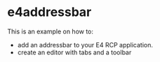 # e4addressbar

This is an example on how to:
- add an addressbar to your E4 RCP application.
- create an editor with tabs and a toolbar

